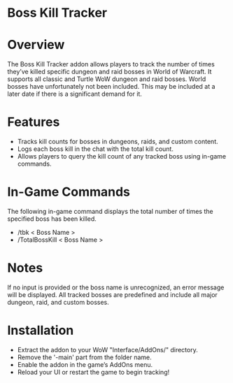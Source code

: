 # Boss Kill Tracker

# Overview
The Boss Kill Tracker addon allows players to track the number of times they’ve killed specific dungeon and raid bosses in World of Warcraft. It supports all classic and Turtle WoW dungeon and raid bosses. World bosses have unfortunately not been included. This may be included at a later date if there is a significant demand for it.

# Features
- Tracks kill counts for bosses in dungeons, raids, and custom content.
- Logs each boss kill in the chat with the total kill count.
- Allows players to query the kill count of any tracked boss using in-game commands.

# In-Game Commands

The following in-game command displays the total number of times the specified boss has been killed.
* /tbk < Boss Name >
* /TotalBossKill < Boss Name >

# Notes
If no input is provided or the boss name is unrecognized, an error message will be displayed.
All tracked bosses are predefined and include all major dungeon, raid, and custom bosses.

# Installation
- Extract the addon to your WoW "Interface/AddOns/" directory.
- Remove the '-main' part from the folder name.
- Enable the addon in the game’s AddOns menu.
- Reload your UI or restart the game to begin tracking!
